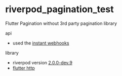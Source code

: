 # riverpod_pagination_test

Flutter Pagination without 3rd party pagination library

api 
- used the [instant webhooks](https://www.instantwebtools.net/fake-rest-api)

library
- riverpod version [2.0.0-dev.9](https://pub.dev/packages/riverpod/versions/2.0.0-dev.9)
- [flutter http](https://pub.dev/packages/http)

